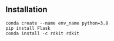 ## Installation

    conda create --name env_name python=3.8
    pip install Flask
    conda install -c rdkit rdkit
